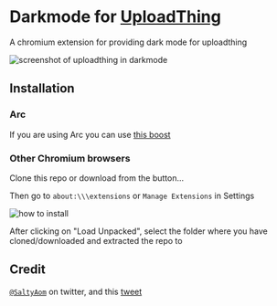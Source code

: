 # Darkmode for [UploadThing](https://uploadthing.com/)

A chromium extension for providing dark mode for uploadthing

![screenshot of uploadthing in darkmode](https://github.com/yxshv/uploadthing-dark/assets/93475253/12449a33-b09e-48cd-abf6-b1bf9a04cbbd)

## Installation

### Arc

If you are using Arc you can use [this boost](https://arc.net/boost/BF2260C6-A0F5-4C39-96CD-0D0C2047081A)

### Other Chromium browsers

Clone this repo or download from the button...

Then go to `about:\\\extensions` or `Manage Extensions` in Settings

![how to install](https://github.com/yxshv/uploadthing-dark/assets/93475253/ad87ba84-21b1-423d-b92f-3ff5b82712ba)

After clicking on "Load Unpacked", select the folder where you have cloned/downloaded and extracted the repo to

## Credit

[`@SaltyAom`](https://twitter.com/saltyAom) on twitter, and this [tweet](https://twitter.com/saltyAom/status/1757302207748489420)
